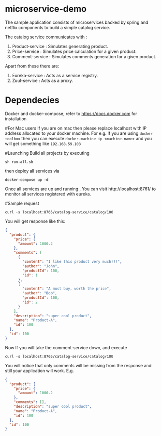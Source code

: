# microservice-demo
The sample application consists of microservices backed by spring and netflix components to build a simple catalog service. 

The catalog service communicates with :

1. Product-service : Simulates generating product. 
2. Price-service : Simulates price calculation for a given product.
3. Comment-service : Simulates comments generation for a given product.

Apart from these there are:

1. Eureka-service : Acts as a service registry.
2. Zuul-service : Acts as a proxy.

# Dependecies
Docker and docker-compose, refer to https://docs.docker.com for installation

#For Mac users 
If you are on mac then please replace localhost with IP address allocated to your docker machine.
For e.g. If you are using `docker toolbox` then you can execute `docker-machine ip <machine-name>` and you will get something like `192.168.59.103`

#Launching 
Build all projects by executing
```
sh run-all.sh
```

then deploy all services via 
```
docker-compose up -d
```

Once all services are up and running , You can visit http://localhost:8761/ to monitor all services registered with eureka.

#Sample request

```
curl -s localhost:8765/catalog-service/catalog/100
```

You will get response like this: 
```json
{
  "product": {
    "price": {
      "amount": 1000.2
    },
    "comments": [
      {
        "content": "I like this product very much!!!",
        "author": "John",
        "productId": 100,
        "id": 1
      },
      {
        "content": "A must buy, worth the price",
        "author": "Bob",
        "productId": 100,
        "id": 2
      }
    ],
    "description": "super cool product",
    "name": "Product-A",
    "id": 100
  },
  "id": 100
}
```
Now If you will take the comment-service down, and execute 
```
curl -s localhost:8765/catalog-service/catalog/100
```
You will notice that only comments will be missing from the response and still your application will work. E.g.

```json
{
  "product": {
    "price": {
      "amount": 1000.2
    },
    "comments": [],
    "description": "super cool product",
    "name": "Product-A",
    "id": 100
  },
  "id": 100
}
```


